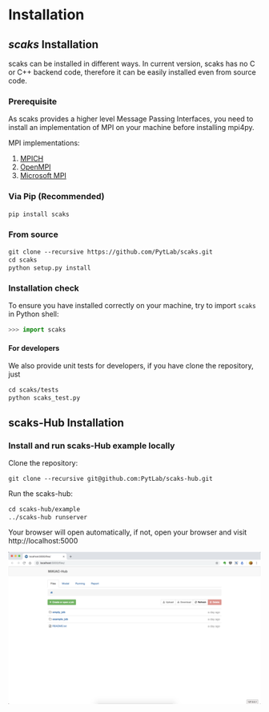 # Installation 

## *scaks* Installation

scaks can be installed in different ways. In current version, scaks has no C or C++ backend code, therefore it can be easily installed even from source code.

### Prerequisite

As scaks provides a higher level Message Passing Interfaces, you need to install an implementation of MPI on your machine before installing mpi4py.

MPI implementations:
1. [MPICH](https://www.mpich.org/)
2. [OpenMPI](https://www.open-mpi.org/)
3. [Microsoft MPI](https://docs.microsoft.com/en-us/message-passing-interface/microsoft-mpi)

### Via Pip (Recommended)

``` shell
pip install scaks
```

### From source

``` shell
git clone --recursive https://github.com/PytLab/scaks.git
cd scaks
python setup.py install
```

### Installation check

To ensure you have installed correctly on your machine, try to import `scaks` in Python shell:

``` python
>>> import scaks
```

#### For developers

We also provide unit tests for developers, if you have clone the repository, just

``` shell
cd scaks/tests
python scaks_test.py
```

## scaks-Hub Installation

### Install and run scaks-Hub example locally

Clone the repository:

``` shell
git clone --recursive git@github.com:PytLab/scaks-hub.git
```

Run the scaks-hub:

``` shell
cd scaks-hub/example
../scaks-hub runserver
```

Your browser will open automatically, if not, open your browser and visit http://localhost:5000

![](./_static/hub-screenshot.png)

